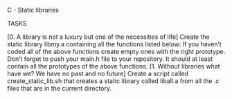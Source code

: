 C - Static libraries

TASKS

[0. A library is not a luxury but one of the necessities of life]
Create the static library libmy.a containing all the functions listed below:
If you haven’t coded all of the above functions create empty ones with the right prototype.
Don’t forget to push your main.h file to your repository. It should at least contain all the prototypes of the above functions.
[1. Without libraries what have we? We have no past and no future]
Create a script called create_static_lib.sh that creates a static library called liball.a from all the .c files that are in the current directory.

